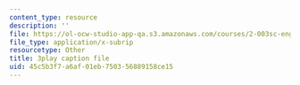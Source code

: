 ```yaml
---
content_type: resource
description: ''
file: https://ol-ocw-studio-app-qa.s3.amazonaws.com/courses/2-003sc-engineering-dynamics-fall-2011/45c5b3f7a6af01eb750356889158ce15_mB_rrEN_Ltc.srt
file_type: application/x-subrip
resourcetype: Other
title: 3play caption file
uid: 45c5b3f7-a6af-01eb-7503-56889158ce15
---
```

